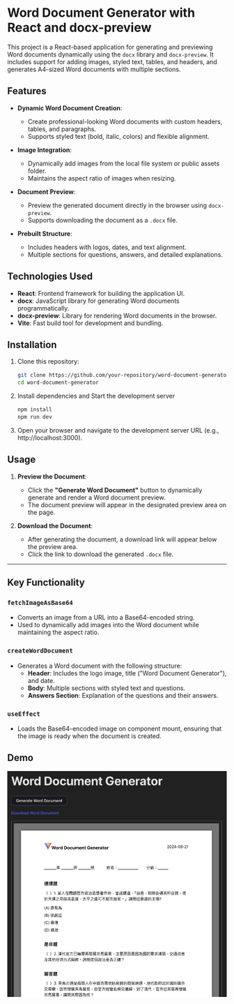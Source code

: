 # Word Document Generator with React and docx-preview

This project is a React-based application for generating and previewing Word documents dynamically using the `docx` library and `docx-preview`. It includes support for adding images, styled text, tables, and headers, and generates A4-sized Word documents with multiple sections.

## Features

- **Dynamic Word Document Creation**:
  - Create professional-looking Word documents with custom headers, tables, and paragraphs.
  - Supports styled text (bold, italic, colors) and flexible alignment.

- **Image Integration**:
  - Dynamically add images from the local file system or public assets folder.
  - Maintains the aspect ratio of images when resizing.

- **Document Preview**:
  - Preview the generated document directly in the browser using `docx-preview`.
  - Supports downloading the document as a `.docx` file.

- **Prebuilt Structure**:
  - Includes headers with logos, dates, and text alignment.
  - Multiple sections for questions, answers, and detailed explanations.

## Technologies Used

- **React**: Frontend framework for building the application UI.
- **docx**: JavaScript library for generating Word documents programmatically.
- **docx-preview**: Library for rendering Word documents in the browser.
- **Vite**: Fast build tool for development and bundling.

## Installation

1. Clone this repository:

   ```bash
   git clone https://github.com/your-repository/word-document-generator.git
   cd word-document-generator
   ```

2.	Install dependencies and Start the development server

    ```bash
    npm install
    npm run dev
    ```

3.	Open your browser and navigate to the development server URL (e.g., http://localhost:3000).


## Usage

1. **Preview the Document**:
   - Click the **"Generate Word Document"** button to dynamically generate and render a Word document preview.
   - The document preview will appear in the designated preview area on the page.

2. **Download the Document**:
   - After generating the document, a download link will appear below the preview area.
   - Click the link to download the generated `.docx` file.

---

## Key Functionality

### `fetchImageAsBase64`

- Converts an image from a URL into a Base64-encoded string.
- Used to dynamically add images into the Word document while maintaining the aspect ratio.

### `createWordDocument`

- Generates a Word document with the following structure:
  - **Header**: Includes the logo image, title ("Word Document Generator"), and date.
  - **Body**: Multiple sections with styled text and questions.
  - **Answers Section**: Explanation of the questions and their answers.

### `useEffect`

- Loads the Base64-encoded image on component mount, ensuring that the image is ready when the document is created.


## Demo

![Word Document Generator](./demo.png)